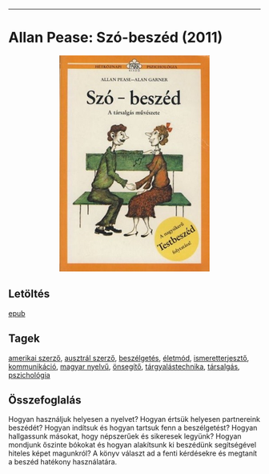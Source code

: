 <hr/>

# <a name="id_3">Allan Pease: Szó-beszéd (2011)</a>
<center><img src="https://github.com/BercziSandor/calibre_lib/raw/main/main/Allan%20Pease/Szo-beszed%20%283%29/cover.jpg" alt="cover" width="300"/></center>

## Letöltés
[epub](https://github.com/BercziSandor/calibre_lib/raw/main/main/Allan%20Pease/Szo-beszed%20%283%29/Szo-beszed%20-%20Allan%20Pease.epub)

## Tagek
[amerikai szerző](https://github.com/berczisandor/calibre_lib/blob/main/main/_tags/amerikai%20szerz%c5%91.md), [ausztrál szerző](https://github.com/berczisandor/calibre_lib/blob/main/main/_tags/ausztr%c3%a1l%20szerz%c5%91.md), [beszélgetés](https://github.com/berczisandor/calibre_lib/blob/main/main/_tags/besz%c3%a9lget%c3%a9s.md), [életmód](https://github.com/berczisandor/calibre_lib/blob/main/main/_tags/%c3%a9letm%c3%b3d.md), [ismeretterjesztő](https://github.com/berczisandor/calibre_lib/blob/main/main/_tags/ismeretterjeszt%c5%91.md), [kommunikáció](https://github.com/berczisandor/calibre_lib/blob/main/main/_tags/kommunik%c3%a1ci%c3%b3.md), [magyar nyelvű](https://github.com/berczisandor/calibre_lib/blob/main/main/_tags/magyar%20nyelv%c5%b1.md), [önsegítő](https://github.com/berczisandor/calibre_lib/blob/main/main/_tags/%c3%b6nseg%c3%adt%c5%91.md), [tárgyalástechnika](https://github.com/berczisandor/calibre_lib/blob/main/main/_tags/t%c3%a1rgyal%c3%a1stechnika.md), [társalgás](https://github.com/berczisandor/calibre_lib/blob/main/main/_tags/t%c3%a1rsalg%c3%a1s.md), [pszichológia](https://github.com/berczisandor/calibre_lib/blob/main/main/_tags/pszichol%c3%b3gia.md)

## Összefoglalás
<div>
<p>Hogyan használjuk helyesen a nyelvet? Hogyan értsük helyesen partnereink beszédét? Hogyan indítsuk és hogyan tartsuk fenn a beszélgetést? Hogyan hallgassunk másokat, hogy népszerűek és sikeresek legyünk? Hogyan mondjunk őszinte bókokat és hogyan alakítsunk ki beszédünk segítségével hiteles képet magunkról? A könyv­ választ ad a fenti kérdésekre és megtanít a beszéd hatékony használatára.</p></div>


